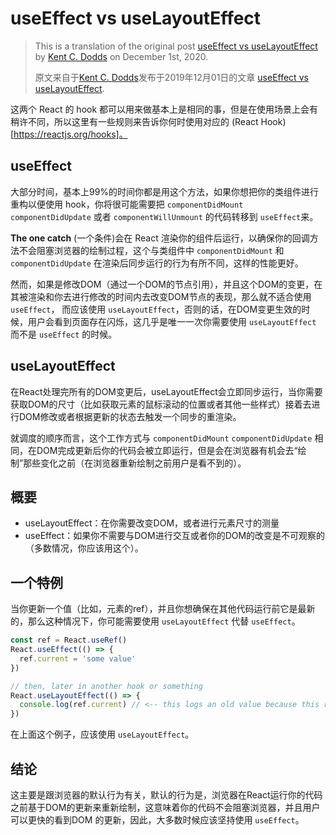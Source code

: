 # useEffect vs useLayoutEffect

> This is a translation of the original post [useEffect vs useLayoutEffect](https://kentcdodds.com/blog/useeffect-vs-uselayouteffect) by [Kent C. Dodds](https://kentcdodds.com/) on December 1st, 2020.
>
> 原文来自于[Kent C. Dodds](https://kentcdodds.com/)发布于2019年12月01日的文章 [useEffect vs useLayoutEffect](https://kentcdodds.com/blog/useeffect-vs-uselayouteffect).

这两个 React 的 hook 都可以用来做基本上是相同的事，但是在使用场景上会有稍许不同，所以这里有一些规则来告诉你何时使用对应的 (React Hook)[https://reactjs.org/hooks]。

## useEffect

大部分时间，基本上99%的时间你都是用这个方法，如果你想把你的类组件进行重构以便使用 hook，你将很可能需要把 `componentDidMount` `componentDidUpdate` 或者 `componentWillUnmount` 的代码转移到 `useEffect`来。

**The one catch** (一个条件)会在 React 渲染你的组件后运行，以确保你的回调方法不会阻塞浏览器的绘制过程，这个与类组件中 `componentDidMount` 和 `componentDidUpdate` 在渲染后同步运行的行为有所不同，这样的性能更好。

然而，如果是修改DOM（通过一个DOM的节点引用），并且这个DOM的变更，在其被渲染和你去进行修改的时间内去改变DOM节点的表现，那么就不适合使用 `useEffect`， 而应该使用 `useLayoutEffect`，否则的话，在DOM变更生效的时候，用户会看到页面存在闪烁，这几乎是唯一一次你需要使用 `useLayoutEffect` 而不是 `useEffect` 的时候。

## useLayoutEffect

在React处理完所有的DOM变更后，useLayoutEffect会立即同步运行，当你需要获取DOM的尺寸（比如获取元素的鼠标滚动的位置或者其他一些样式）接着去进行DOM修改或者根据更新的状态去触发一个同步的重渲染。

就调度的顺序而言，这个工作方式与 `componentDidMount` `componentDidUpdate` 相同，在DOM完成更新后你的代码会被立即运行，但是会在浏览器有机会去“绘制”那些变化之前（在浏览器重新绘制之前用户是看不到的）。

## 概要

- useLayoutEffect：在你需要改变DOM，或者进行元素尺寸的测量
- useEffect：如果你不需要与DOM进行交互或者你的DOM的改变是不可观察的（多数情况，你应该用这个）。

## 一个特例

当你更新一个值（比如，元素的ref），并且你想确保在其他代码运行前它是最新的，那么这种情况下，你可能需要使用 `useLayoutEffect` 代替 `useEffect`。

```js
const ref = React.useRef()
React.useEffect(() => {
  ref.current = 'some value'
})

// then, later in another hook or something
React.useLayoutEffect(() => {
  console.log(ref.current) // <-- this logs an old value because this runs first!
})
```

在上面这个例子，应该使用 `useLayoutEffect`。

## 结论

这主要是跟浏览器的默认行为有关，默认的行为是，浏览器在React运行你的代码之前基于DOM的更新来重新绘制，这意味着你的代码不会阻塞浏览器，并且用户可以更快的看到DOM
的更新，因此，大多数时候应该坚持使用 `useEffect`。
